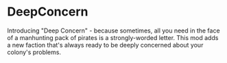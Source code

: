 # DeepConcern
Introducing "Deep Concern" - because sometimes, all you need in the face of a manhunting pack of pirates is a strongly-worded letter. This mod adds a new faction that's always ready to be deeply concerned about your colony's problems.
